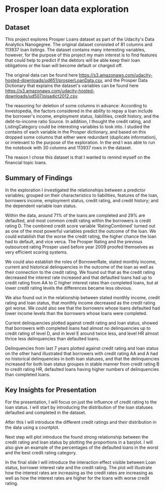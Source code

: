 # Prosper loan data exploration


## Dataset

This project explores Prosper Loans dataset as part of the Udacity's Data Analytics Nanogegree. The original dataset consisted of 81 columns and 113937 loan listings. The dataset contains many interesting variables, however, for the purpose of this project my main interest is to find features that could help to predict if the debtors will be able keep their loan obligations or the loan will become default or charged off. 

The original data can be found here https://s3.amazonaws.com/udacity-hosted-downloads/ud651/prosperLoanData.csv, and the Prosper Data Dictionary that explains the dataset's variables can be found here https://s3.amazonaws.com/udacity-hosted-downloads/ud507/pisadict2012.csv.

The reasoning for deletion of some columns in advance: 
According to Investopedia, the factors considered in the ability to repay a loan include the borrower's income, employment status, liabilities, credit history, and the debt-to-income ratio Source. In addition, I thought the credit rating, and ListingCategory could be interesting variables to look into. I studied the contains of each variable in the Prosper dictionary, and based on this dropped some columns that either were redundant (duplicate information), or irrelevant to the purpose of the exploration. In the end I was able to run the notebook with 30 columns and 113937 rows in the dataset. 

The reason I chose this dataset is that I wanted to remind myself on the financial topic loans. 

## Summary of Findings

In the exploration I investigated the relationships between a predictor variables; grouped on their characteristics to liabilities, features of the loan, borrowers income, employment status, credit rating, and credit history; and the dependent variable loan status.

Within the data, around 71% of the loans are completed and 29% are defaulted, and most common credit rating within the borrowers is credit rating D. The combined credit score variable 'RatingCombined' turned out as one of the most powerful variables predict the outcome of the loan. We could establish that the worse the credit rating, the higher chance the loan had to default, and vice verca. The Prosper Rating and the previous outsourced rating Prosper used before year 2009 proofed themselves as very efficient scoring systems. 

We could also establish the roles of BorrowerRate, stated monthly income, current and historical delinquencies in the outcome of the loan as well as their connection to the credit rating. We found out that as the credit rating decreased the interest rate increased and that defaulted loans had up to credit rating from AA to C higher interest rates than completed loans, but at lower credit rating levels the differences became less obvious.

We also found out in the relationship between stated monthly income, credit rating and loan status, that monthly income decreased as the credit rating got worse. We could also see that the borrowers whose loans defaulted had lower income levels than the borrowers whose loans were completed.

Current delinquencies plotted against credit rating and loan status, showed that borrowers with completed loans had almost no delinquencies up to credit rating of level D, and in level E around twice less, and level HR almost thrice less delinquencies than defaulted loans.

Delinquencies from last 7 years plotted against credit rating and loan status on the other hand illustrated that borrowers with credit rating AA and A had no historical delinquencies in both loan statuses, and that the delinquencies increased for both loan status groupes in stable manner from credit rating B to credit rating HR, defaulted loans having higher numbers of delinquencies than completed loans.


## Key Insights for Presentation

For the presentation, I will focus on just the influence of credit rating to the loan status. I will start by introducing the distribution of the loan statuses defaulted and completed in the dataset.

After this I will introduce the different credit ratings and their distribution in the data using a countplot. 

Next step will plot introduce the found strong relationship between the credit rating and loan status by plotting the proportions in a barplot. I will also give an example of the percentages of the defaulted loans in the worst and the best credit rating category. 

In the final slide I will introduce the interaction effect visible between Loan status, borrower interest rate and the credit rating. The plot will illustrate how the interest rates are increasing as the credit rates are increasing as well as how the interest rates are higher for the loans with worse credit rating.  
